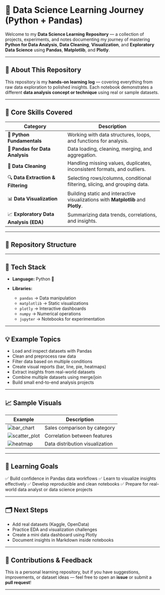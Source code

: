 
# 🧠 **Data Science Learning Journey (Python + Pandas)**

Welcome to my **Data Science Learning Repository** — a collection of projects, experiments, and notes documenting my journey of mastering **Python for Data Analysis**, **Data Cleaning**, **Visualization**, and **Exploratory Data Science** using **Pandas**, **Matplotlib**, and **Plotly**.

---

## 📘 **About This Repository**

This repository is my **hands-on learning log** — covering everything from raw data exploration to polished insights.
Each notebook demonstrates a different **data analysis concept or technique** using real or sample datasets.

---

## 🧰 **Core Skills Covered**

| Category                               | Description                                                                        |
| -------------------------------------- | ---------------------------------------------------------------------------------- |
| 🐍 **Python Fundamentals**             | Working with data structures, loops, and functions for analysis.                   |
| 🧮 **Pandas for Data Analysis**        | Data loading, cleaning, merging, and aggregation.                                  |
| 🧹 **Data Cleaning**                   | Handling missing values, duplicates, inconsistent formats, and outliers.           |
| 🔍 **Data Extraction & Filtering**     | Selecting rows/columns, conditional filtering, slicing, and grouping data.         |
| 📊 **Data Visualization**              | Building static and interactive visualizations with **Matplotlib** and **Plotly**. |
| 📈 **Exploratory Data Analysis (EDA)** | Summarizing data trends, correlations, and insights.                               |

---

## 📁 **Repository Structure**



---

## 🚀 **Tech Stack**

* **Language:** Python 🐍
* **Libraries:**

  * `pandas` → Data manipulation
  * `matplotlib` → Static visualizations
  * `plotly` → Interactive dashboards
  * `numpy` → Numerical operations
  * `jupyter` → Notebooks for experimentation

---

## 💡 **Example Topics**

* Load and inspect datasets with Pandas
* Clean and preprocess raw data
* Filter data based on multiple conditions
* Create visual reports (bar, line, pie, heatmaps)
* Extract insights from real-world datasets
* Combine multiple datasets using merge/join
* Build small end-to-end analysis projects

---

## 📈 **Sample Visuals**

| Example                                                           | Description                     |
| ----------------------------------------------------------------- | ------------------------------- |
| ![bar\_chart](https://github.com/placeholder/bar_chart.png)       | Sales comparison by category    |
| ![scatter\_plot](https://github.com/placeholder/scatter_plot.png) | Correlation between features    |
| ![heatmap](https://github.com/placeholder/heatmap.png)            | Data distribution visualization |

---

## 🧭 **Learning Goals**

✅ Build confidence in Pandas data workflows
✅ Learn to visualize insights effectively
✅ Develop reproducible and clean notebooks
✅ Prepare for real-world data analyst or data science projects

---

## 🗂️ **Next Steps**

* Add real datasets (Kaggle, OpenData)
* Practice EDA and visualization challenges
* Create a mini data dashboard using Plotly
* Document insights in Markdown inside notebooks

---

## 🤝 **Contributions & Feedback**

This is a personal learning repository, but if you have suggestions, improvements, or dataset ideas — feel free to open an **issue** or submit a **pull request**!

---

